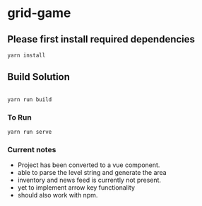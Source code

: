 # grid-game

## Please first install required dependencies
```
yarn install
```

## Build Solution
```

yarn run build
```

### To Run
```
yarn run serve
```

### Current notes
- Project has been converted to a vue component. 
- able to parse the level string and generate the area
- inventory and news feed is currently not present. 
- yet to implement arrow key functionality
- should also work with npm.
